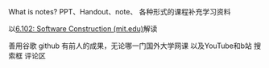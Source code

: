 What is notes?
PPT、Handout、note、
各种形式的课程补充学习资料

以[6.102: Software Construction (mit.edu)](https://web.mit.edu/6.031/www/sp23/)解读

善用谷歌 github 有前人的成果，无论哪一门国外大学网课
以及YouTube和b站 搜索框 评论区